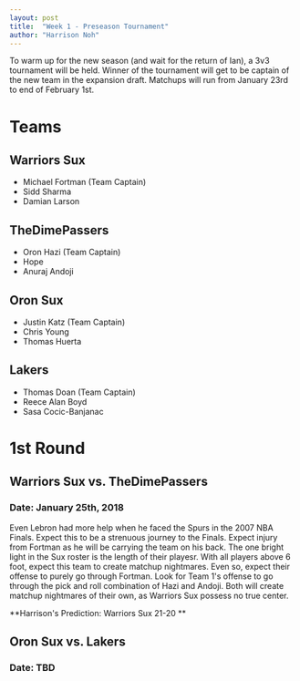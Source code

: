 ```yaml
---
layout: post
title:  "Week 1 - Preseason Tournament"
author: "Harrison Noh"
---
```


To warm up for the new season (and wait for the return of Ian), a 3v3 tournament will be held. Winner of the tournament will get to be captain of the new team in the expansion draft. Matchups will run from January 23rd to end of February 1st.

# Teams
## Warriors Sux
- Michael Fortman (Team Captain)
- Sidd Sharma
- Damian Larson

## TheDimePassers
- Oron Hazi (Team Captain)
- Hope
- Anuraj Andoji

## Oron Sux
- Justin Katz (Team Captain)
- Chris Young
- Thomas Huerta

## Lakers
- Thomas Doan (Team Captain)
- Reece Alan Boyd
- Sasa Cocic-Banjanac

# 1st Round
## Warriors Sux vs. TheDimePassers
### Date: January 25th, 2018
Even Lebron had more help when he faced the Spurs in the 2007 NBA Finals. Expect this to be a strenuous journey to the Finals. Expect injury from Fortman as he will be carrying the team on his back. The one bright light in the Sux roster is the length of their playesr. With all players above 6 foot, expect this team to create matchup nightmares. Even so, expect their offense to purely go through Fortman. Look for Team 1's offense to go through the pick and roll combination of Hazi and Andoji. Both will create matchup nightmares of their own, as Warriors Sux possess no true center.

**Harrison's Prediction: Warriors Sux 21-20 **

## Oron Sux vs. Lakers
### Date: TBD
